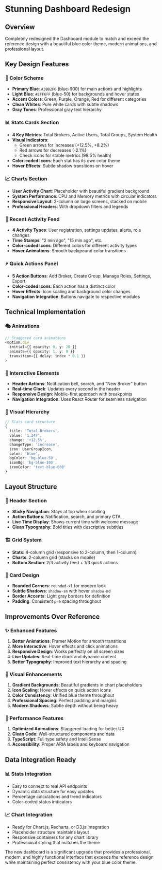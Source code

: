 # Stunning Dashboard Redesign

## Overview
Completely redesigned the Dashboard module to match and exceed the reference design with a beautiful blue color theme, modern animations, and professional layout.

## Key Design Features

### 🎨 Color Scheme
- **Primary Blue**: `#3B82F6` (blue-600) for main actions and highlights
- **Light Blue**: `#EFF6FF` (blue-50) for backgrounds and hover states
- **Accent Colors**: Green, Purple, Orange, Red for different categories
- **Clean Whites**: Pure white cards with subtle shadows
- **Gray Tones**: Professional gray text hierarchy

### 📊 Stats Cards Section
- **4 Key Metrics**: Total Brokers, Active Users, Total Groups, System Health
- **Visual Indicators**: 
  - Green arrows for increases (+12.5%, +8.2%)
  - Red arrows for decreases (-2.1%)
  - Check icons for stable metrics (98.5% health)
- **Color-coded Icons**: Each stat has its own color theme
- **Hover Effects**: Subtle shadow transitions on hover

### 📈 Charts Section
- **User Activity Chart**: Placeholder with beautiful gradient background
- **System Performance**: CPU and Memory metrics with circular indicators
- **Responsive Layout**: 2-column on large screens, stacked on mobile
- **Professional Headers**: With dropdown filters and legends

### 🔔 Recent Activity Feed
- **4 Activity Types**: User registration, settings updates, alerts, role changes
- **Time Stamps**: "2 min ago", "15 min ago", etc.
- **Color-coded Icons**: Different colors for different activity types
- **Hover Animations**: Smooth background color transitions

### ⚡ Quick Actions Panel
- **5 Action Buttons**: Add Broker, Create Group, Manage Roles, Settings, Export
- **Color-coded Icons**: Each action has a distinct color
- **Hover Effects**: Icon scaling and background color changes
- **Navigation Integration**: Buttons navigate to respective modules

## Technical Implementation

### 🎭 Animations
```typescript
// Staggered card animations
<motion.div
  initial={{ opacity: 0, y: 20 }}
  animate={{ opacity: 1, y: 0 }}
  transition={{ delay: index * 0.1 }}
>
```

### 🎯 Interactive Elements
- **Header Actions**: Notification bell, search, and "New Broker" button
- **Real-time Clock**: Updates every second in the header
- **Responsive Design**: Mobile-first approach with breakpoints
- **Navigation Integration**: Uses React Router for seamless navigation

### 🎨 Visual Hierarchy
```typescript
// Stats card structure
{
  title: 'Total Brokers',
  value: '1,247',
  change: '+12.5%',
  changeType: 'increase',
  icon: UserGroupIcon,
  color: 'blue',
  bgColor: 'bg-blue-50',
  iconBg: 'bg-blue-100',
  iconColor: 'text-blue-600'
}
```

## Layout Structure

### 📱 Header Section
- **Sticky Navigation**: Stays at top when scrolling
- **Action Buttons**: Notification, search, and primary CTA
- **Live Time Display**: Shows current time with welcome message
- **Clean Typography**: Bold titles with descriptive subtitles

### 🏗️ Grid System
- **Stats**: 4-column grid (responsive to 2-column, then 1-column)
- **Charts**: 2-column grid (stacks on mobile)
- **Bottom Section**: 2/3 activity feed + 1/3 quick actions

### 🎪 Card Design
- **Rounded Corners**: `rounded-xl` for modern look
- **Subtle Shadows**: `shadow-sm` with hover `shadow-md`
- **Border Accents**: Light gray borders for definition
- **Padding**: Consistent `p-6` spacing throughout

## Improvements Over Reference

### ✨ Enhanced Features
1. **Better Animations**: Framer Motion for smooth transitions
2. **More Interactive**: Hover effects and click animations
3. **Responsive Design**: Works perfectly on all screen sizes
4. **Live Updates**: Real-time clock and dynamic content
5. **Better Typography**: Improved text hierarchy and spacing

### 🎨 Visual Enhancements
1. **Gradient Backgrounds**: Beautiful gradients in chart placeholders
2. **Icon Scaling**: Hover effects on quick action icons
3. **Color Consistency**: Unified blue theme throughout
4. **Professional Spacing**: Perfect padding and margins
5. **Modern Shadows**: Subtle depth without being heavy

### 🚀 Performance Features
1. **Optimized Animations**: Staggered loading for better UX
2. **Clean Code**: Well-structured components and data
3. **TypeScript**: Full type safety and IntelliSense
4. **Accessibility**: Proper ARIA labels and keyboard navigation

## Data Integration Ready

### 📊 Stats Integration
- Easy to connect to real API endpoints
- Dynamic data structure for easy updates
- Percentage calculations and trend indicators
- Color-coded status indicators

### 📈 Chart Integration
- Ready for Chart.js, Recharts, or D3.js integration
- Placeholder structure maintains layout
- Responsive containers for any chart library
- Professional styling that matches the theme

The new dashboard is a significant upgrade that provides a professional, modern, and highly functional interface that exceeds the reference design while maintaining perfect consistency with your blue color theme.